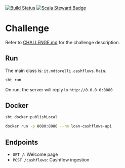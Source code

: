 [![Build Status](https://github.com/danieletorelli/loan-cashflows-api/workflows/Scala%20CI/badge.svg?branch=master)](https://github.com/danieletorelli/loan-cashflows-api/actions?query=workflow%3A%22Scala+CI%22+branch%3Amaster)
[![Scala Steward Badge](https://img.shields.io/badge/Scala_Steward-helping-blue.svg?style=flat&logo=data:image/png;base64,iVBORw0KGgoAAAANSUhEUgAAAA4AAAAQCAMAAAARSr4IAAAAVFBMVEUAAACHjojlOy5NWlrKzcYRKjGFjIbp293YycuLa3pYY2LSqql4f3pCUFTgSjNodYRmcXUsPD/NTTbjRS+2jomhgnzNc223cGvZS0HaSD0XLjbaSjElhIr+AAAAAXRSTlMAQObYZgAAAHlJREFUCNdNyosOwyAIhWHAQS1Vt7a77/3fcxxdmv0xwmckutAR1nkm4ggbyEcg/wWmlGLDAA3oL50xi6fk5ffZ3E2E3QfZDCcCN2YtbEWZt+Drc6u6rlqv7Uk0LdKqqr5rk2UCRXOk0vmQKGfc94nOJyQjouF9H/wCc9gECEYfONoAAAAASUVORK5CYII=)](https://scala-steward.org)



Challenge
=================

Refer to [CHALLENGE.md](CHALLENGE.md) for the challenge description.

Run
---

The main class is: `it.mdtorelli.cashflows.Main`.

```sh
sbt run
```

On run, the server will reply to `http://0.0.0.0:8080`.

Docker
------

```sh
sbt docker:publishLocal

docker run -p 8080:8080 --rm loan-cashflows-api
```

Endpoints
---------

- `GET /`: Welcome page
- `POST /cashflows`: Cashflow ingestion
